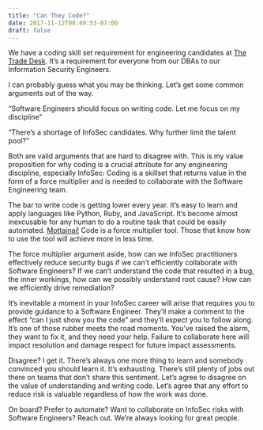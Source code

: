 ```yaml
---
title: "Can They Code?"
date: 2017-11-12T08:49:53-07:00
draft: false
---
```


We have a coding skill set requirement for engineering candidates at [The Trade Desk](https://www.glassdoor.com/Overview/Working-at-The-Trade-Desk-EI_IE779832.11,25.htm). It’s a requirement for everyone from our DBAs to our Information Security Engineers. 

I can probably guess what you may be thinking. Let’s get some common arguments out of the way. 

“Software Engineers should focus on writing code. Let me focus on my discipline”

“There’s a shortage of InfoSec candidates. Why further limit the talent pool?”

Both are valid arguments that are hard to disagree with. This is my value proposition for why coding is a crucial attribute for any engineering discipline, especially InfoSec: Coding is a skillset that returns value in the form of a force multiplier and is needed to collaborate with the Software Engineering team. 

The bar to write code is getting lower every year. It’s easy to learn and apply languages like Python, Ruby, and JavaScript. It’s become almost inexcusable for any human to do a routine task that could be easily automated. [Mottainai!](https://en.wikipedia.org/wiki/Mottainai) Code is a force multiplier tool. Those that know how to use the tool will achieve more in less time. 

The force multiplier argument aside, how can we InfoSec practitioners effectively reduce security bugs if we can’t efficiently collaborate with Software Engineers? If we can’t understand the code that resulted in a bug, the inner workings, how can we possibly understand root cause? How can we efficiently drive remediation?

It’s inevitable a moment in your InfoSec career will arise that requires you to provide guidance to a Software Engineer. They’ll make a comment to the effect “can I just show you the code” and they’ll expect you to follow along. It’s one of those rubber meets the road moments. You’ve raised the alarm, they want to fix it, and they need your help. Failure to collaborate here will impact resolution and damage respect for future impact assessments. 

Disagree? I get it. There’s always one more thing to learn and somebody convinced you should learn it. It’s exhausting. There’s still plenty of jobs out there on teams that don’t share this sentiment. Let’s agree to disagree on the value of understanding and writing code. Let’s agree that any effort to reduce risk is valuable regardless of how the work was done. 

On board? Prefer to automate? Want to collaborate on InfoSec risks with Software Engineers? Reach out. We’re always looking for great people. 


